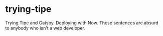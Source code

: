# trying-tipe

Trying Tipe and Gatsby. Deploying with Now. These sentences are absurd to anybody who isn't a web developer.
